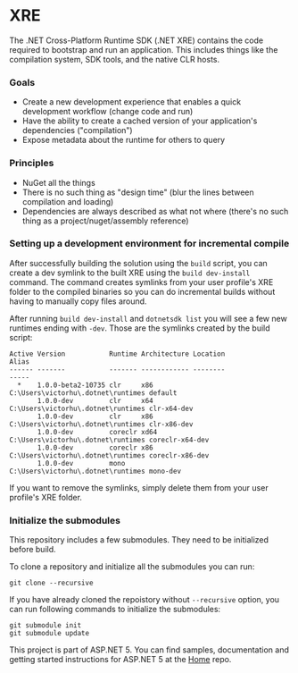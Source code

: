 XRE
===

The .NET Cross-Platform Runtime SDK (.NET XRE) contains the code required to bootstrap and run an application. This includes things like the compilation system, SDK tools, and the native CLR hosts.



### Goals
- Create a new development experience that enables a quick development workflow (change code and run)
- Have the ability to create a cached version of your application's dependencies ("compilation")
- Expose metadata about the runtime for others to query

### Principles
- NuGet all the things
- There is no such thing as "design time" (blur the lines between compilation and loading)
- Dependencies are always described as what not where (there's no such thing as a project/nuget/assembly reference)

### Setting up a development environment for incremental compile

After successfully building the solution using the `build` script, you can create a dev symlink to the built XRE using the `build dev-install` command. The command creates symlinks from your user profile's XRE folder to the compiled binaries so you can do incremental builds without having to manually copy files around.

After running `build dev-install` and `dotnetsdk list` you will see a few new runtimes ending with `-dev`. Those are the symlinks created by the build script:

```
Active Version           Runtime Architecture Location                           Alias
------ -------           ------- ------------ --------                           -----
  *    1.0.0-beta2-10735 clr     x86          C:\Users\victorhu\.dotnet\runtimes default
       1.0.0-dev         clr     x64          C:\Users\victorhu\.dotnet\runtimes clr-x64-dev
       1.0.0-dev         clr     x86          C:\Users\victorhu\.dotnet\runtimes clr-x86-dev
       1.0.0-dev         coreclr xd64         C:\Users\victorhu\.dotnet\runtimes coreclr-x64-dev
       1.0.0-dev         coreclr x86          C:\Users\victorhu\.dotnet\runtimes coreclr-x86-dev
       1.0.0-dev         mono                 C:\Users\victorhu\.dotnet\runtimes mono-dev
```

If you want to remove the symlinks, simply delete them from your user profile's XRE folder.

### Initialize the submodules

This repository includes a few submodules. They need to be initialized before build.

To clone a repository and initialize all the submodules you can run:

```
git clone --recursive
```

If you have already cloned the repoistory without `--recursive` option, you can run following commands to initialize the submodules:

```
git submodule init
git submodule update
```

This project is part of ASP.NET 5. You can find samples, documentation and getting started instructions for ASP.NET 5 at the [Home](https://github.com/aspnet/home) repo.
